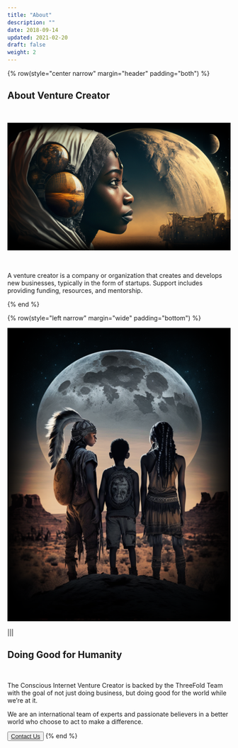 ```yaml
---
title: "About"
description: ""
date: 2018-09-14
updated: 2021-02-20
draft: false
weight: 2
---
```


<div class="container mx-auto">

{% row(style="center narrow" margin="header" padding="both") %}

## About Venture Creator

<br>

![image](img/about1.png#xl#mx-auto)

<br>


A venture creator is a company or organization that creates and develops new businesses, typically in the form of startups. Support includes providing funding, resources, and mentorship.

{% end %}

<!-- section 1 (co-found) -->


{% row(style="left narrow" margin="wide" padding="bottom") %}

![image](img/vc1.png)

|||

## Doing Good for Humanity

<br>

The Conscious Internet Venture Creator is backed by the ThreeFold Team with the goal of not just doing business, but doing good for the world while we’re at it. 

We are an international team of experts and passionate believers in a better world who choose to act to make a difference.

<button><a href = "mailto: info@threefold.io">Contact Us</a></BUTTON>
{% end %}



</div>


